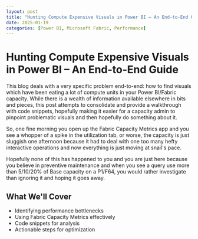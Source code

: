 ```yaml
---
layout: post
title: "Hunting Compute Expensive Visuals in Power BI – An End-to-End Guide"
date: 2025-01-19
categories: [Power BI, Microsoft Fabric, Performance]
---
```


# Hunting Compute Expensive Visuals in Power BI – An End-to-End Guide

This blog deals with a very specific problem end-to-end: how to find visuals which have been eating a lot of compute units in your Power BI/Fabric capacity. While there is a wealth of information available elsewhere in bits and pieces, this post attempts to consolidate and provide a walkthrough with code snippets, hopefully making it easier for a capacity admin to pinpoint problematic visuals and then hopefully do something about it.

So, one fine morning you open up the Fabric Capacity Metrics app and you see a whopper of a spike in the utilization tab, or worse, the capacity is just sluggish one afternoon because it had to deal with one too many hefty interactive operations and now everything is just moving at snail's pace. 

Hopefully none of this has happened to you and you are just here because you believe in preventive maintenance and when you see a query use more than 5/10/20% of Base capacity on a P1/F64, you would rather investigate than ignoring it and hoping it goes away.

## What We'll Cover

- Identifying performance bottlenecks
- Using Fabric Capacity Metrics effectively  
- Code snippets for analysis
- Actionable steps for optimization
